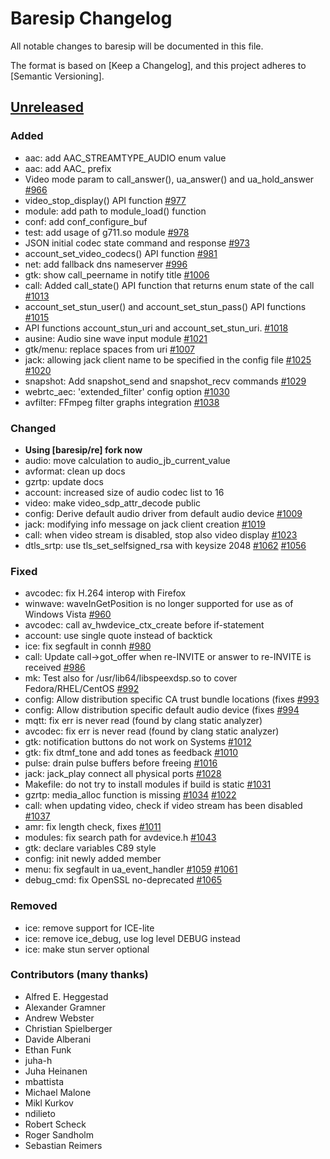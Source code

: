 # Baresip Changelog

All notable changes to baresip will be documented in this file.

The format is based on [Keep a Changelog],
and this project adheres to [Semantic Versioning].

## [Unreleased]

### Added

- aac: add AAC_STREAMTYPE_AUDIO enum value
- aac: add AAC_ prefix
- Video mode param to call_answer(), ua_answer() and ua_hold_answer [#966]
- video_stop_display() API function [#977]
- module: add path to module_load() function
- conf: add conf_configure_buf
- test: add usage of g711.so module [#978]
- JSON initial codec state command and response [#973]
- account_set_video_codecs() API function [#981]
- net: add fallback dns nameserver [#996]
- gtk: show call_peername in notify title [#1006]
- call: Added call_state() API function that returns enum state of the call [#1013]
- account_set_stun_user() and account_set_stun_pass() API functions [#1015]
- API functions account_stun_uri and account_set_stun_uri. [#1018]
- ausine: Audio sine wave input module [#1021]
- gtk/menu: replace spaces from uri [#1007]
- jack: allowing jack client name to be specified in the config file [#1025] [#1020]
- snapshot: Add snapshot_send and snapshot_recv commands [#1029]
- webrtc_aec: 'extended_filter' config option [#1030]
- avfilter: FFmpeg filter graphs integration [#1038]

### Changed

- **Using [baresip/re] fork now**
- audio: move calculation to audio_jb_current_value
- avformat: clean up docs
- gzrtp: update docs
- account: increased size of audio codec list to 16
- video: make video_sdp_attr_decode public
- config: Derive default audio driver from default audio device [#1009]
- jack: modifying info message on jack client creation [#1019]
- call: when video stream is disabled, stop also video display [#1023]
- dtls_srtp: use tls_set_selfsigned_rsa with keysize 2048 [#1062] [#1056]

### Fixed

- avcodec: fix H.264 interop with Firefox
- winwave: waveInGetPosition is no longer supported for use as of Windows Vista [#960]
- avcodec: call av_hwdevice_ctx_create before if-statement
- account: use single quote instead of backtick
- ice: fix segfault in connh [#980]
- call: Update call->got_offer when re-INVITE or answer to re-INVITE
  is received [#986]
- mk: Test also for /usr/lib64/libspeexdsp.so to cover Fedora/RHEL/CentOS [#992]
- config: Allow distribution specific CA trust bundle locations (fixes [#993]
- config: Allow distribution specific default audio device (fixes [#994]
- mqtt: fix err is never read (found by clang static analyzer)
- avcodec: fix err is never read (found by clang static analyzer)
- gtk: notification buttons do not work on Systems [#1012]
- gtk: fix dtmf_tone and add tones as feedback [#1010]
- pulse: drain pulse buffers before freeing [#1016]
- jack: jack_play connect all physical ports [#1028]
- Makefile: do not try to install modules if build is static [#1031]
- gzrtp: media_alloc function is missing [#1034] [#1022]
- call: when updating video, check if video stream has been disabled [#1037]
- amr: fix length check, fixes [#1011]
- modules: fix search path for avdevice.h [#1043]
- gtk: declare variables C89 style
- config: init newly added member
- menu: fix segfault in ua_event_handler [#1059] [#1061]
- debug_cmd: fix OpenSSL no-deprecated [#1065]

### Removed

- ice: remove support for ICE-lite
- ice: remove ice_debug, use log level DEBUG instead
- ice: make stun server optional

### Contributors (many thanks)

- Alfred E. Heggestad
- Alexander Gramner
- Andrew Webster
- Christian Spielberger
- Davide Alberani
- Ethan Funk
- juha-h
- Juha Heinanen
- mbattista
- Michael Malone
- Mikl Kurkov
- ndilieto
- Robert Scheck
- Roger Sandholm
- Sebastian Reimers

[#966]: https://github.com/baresip/baresip/pull/966
[#977]: https://github.com/baresip/baresip/pull/977
[#978]: https://github.com/baresip/baresip/pull/978
[#973]: https://github.com/baresip/baresip/pull/973
[#981]: https://github.com/baresip/baresip/pull/981
[#996]: https://github.com/baresip/baresip/pull/996
[#1006]: https://github.com/baresip/baresip/pull/1006
[#1013]: https://github.com/baresip/baresip/pull/1013
[#1015]: https://github.com/baresip/baresip/pull/1015
[#1018]: https://github.com/baresip/baresip/pull/1018
[#1021]: https://github.com/baresip/baresip/pull/1021
[#1007]: https://github.com/baresip/baresip/pull/1007
[#1025]: https://github.com/baresip/baresip/pull/1025
[#1020]: https://github.com/baresip/baresip/pull/1020
[#1029]: https://github.com/baresip/baresip/pull/1029
[#1030]: https://github.com/baresip/baresip/pull/1030
[#1038]: https://github.com/baresip/baresip/pull/1038
[#1009]: https://github.com/baresip/baresip/pull/1009
[#1019]: https://github.com/baresip/baresip/pull/1019
[#1023]: https://github.com/baresip/baresip/pull/1023
[#1062]: https://github.com/baresip/baresip/pull/1062
[#1056]: https://github.com/baresip/baresip/pull/1056
[#960]: https://github.com/baresip/baresip/pull/960
[#980]: https://github.com/baresip/baresip/pull/980
[#986]: https://github.com/baresip/baresip/pull/986
[#992]: https://github.com/baresip/baresip/pull/992
[#993]: https://github.com/baresip/baresip/pull/993
[#994]: https://github.com/baresip/baresip/pull/994
[#1012]: https://github.com/baresip/baresip/pull/1012
[#1010]: https://github.com/baresip/baresip/pull/1010
[#1016]: https://github.com/baresip/baresip/pull/1016
[#1028]: https://github.com/baresip/baresip/pull/1028
[#1031]: https://github.com/baresip/baresip/pull/1031
[#1034]: https://github.com/baresip/baresip/pull/1034
[#1022]: https://github.com/baresip/baresip/pull/1022
[#1037]: https://github.com/baresip/baresip/pull/1037
[#1011]: https://github.com/baresip/baresip/pull/1011
[#1043]: https://github.com/baresip/baresip/pull/1043
[#1059]: https://github.com/baresip/baresip/pull/1059
[#1061]: https://github.com/baresip/baresip/pull/1061
[#1065]: https://github.com/baresip/baresip/pull/1065

[Unreleased]: https://github.com/baresip/baresip/compare/v0.6.6...HEAD
